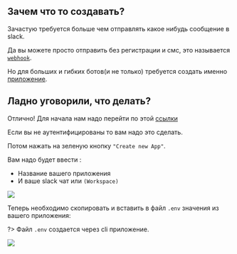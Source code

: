 ## Зачем что то создавать?
Зачастую требуется больше чем отправлять какое нибудь сообщение в slack.

Да вы можете просто отправить без регистрации и смс, это называется [`webhook`](https://api.slack.com/incoming-webhooks).

Но для больших и гибких ботов(и не только) требуется создать именно [приложение](https://api.slack.com/slack-apps).

## Ладно уговорили, что делать?

Отлично! Для начала нам надо перейти по этой [ссылки](https://api.slack.com/apps)

Если вы не аутентифицированы то вам надо это сделать.

Потом нажать на зеленую кнопку `"Create new App"`.

Вам надо будет ввести :
- Название вашего приложения
- И ваше slack чат или `(Workspace)`
<img src="/images/createapp1.jpg">

Теперь необходимо скопировать и вставить в файл `.env` значения из вашего приложения:

?> Файл `.env` создается через cli приложение.

<img src="/images/createapp2.jpg">